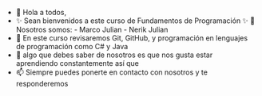 - 👋 Hola a todos, 
- ✨ Sean bienvenidos a este curso de Fundamentos de Programación ✨
  👀 Nosotros somos:
        - Marco Julian
        - Nerik Julian
- 🌱 En este curso revisaremos Git, GitHub, y programación en lenguajes de programación como C# y Java
- 💞️ algo que debes saber de nosotros es que nos gusta estar aprendiendo constantemente así que 
- 📫 Siempre puedes ponerte en contacto con nosotros y te responderemos


<!---
aprendeAProgramar/Programming1 is a ✨ special ✨ repository because its `README.md` (this file) appears on your GitHub profile.
You can click the Preview link to take a look at your changes.
--->
